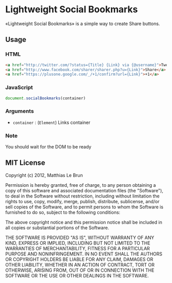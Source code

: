 # Lightweight Social Bookmarks

«Lightweight Social Bookmarks» is a simple way to create Share buttons.

## Usage 

### HTML

```html
<a href="http://twitter.com/?status={Title} {Link} via {@username}">Tweet</a>
<a href="http://www.facebook.com/sharer/sharer.php?u={Link}">Share</a>
<a href="https://plusone.google.com/_/+1/confirm?url={Link}">+1</a>
```
### JavaScript

```js
document.socialBookmarks(container)
```

### Arguments 

* `container` : (`Element`) Links container

### Note

You should wait for the DOM to be ready

## MIT License
Copyright (c) 2012, Matthias Le Brun

Permission is hereby granted, free of charge, to any person obtaining a copy of this software and associated documentation files (the "Software"), to deal in the Software without restriction, including without limitation the rights to use, copy, modify, merge, publish, distribute, sublicense, and/or sell copies of the Software, and to permit persons to whom the Software is furnished to do so, subject to the following conditions:

The above copyright notice and this permission notice shall be included in all copies or substantial portions of the Software.

THE SOFTWARE IS PROVIDED "AS IS", WITHOUT WARRANTY OF ANY KIND, EXPRESS OR IMPLIED, INCLUDING BUT NOT LIMITED TO THE WARRANTIES OF MERCHANTABILITY, FITNESS FOR A PARTICULAR PURPOSE AND NONINFRINGEMENT. IN NO EVENT SHALL THE AUTHORS OR COPYRIGHT HOLDERS BE LIABLE FOR ANY CLAIM, DAMAGES OR OTHER LIABILITY, WHETHER IN AN ACTION OF CONTRACT, TORT OR OTHERWISE, ARISING FROM, OUT OF OR IN CONNECTION WITH THE SOFTWARE OR THE USE OR OTHER DEALINGS IN THE SOFTWARE.